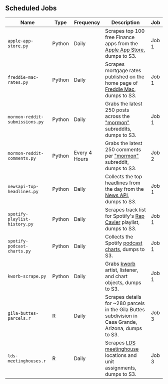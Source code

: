 ## Scheduled Jobs

| Name  | Type | Frequency | Description | Job |
| ------------- | ------------- | ------------- | ------------- | ------------- |
| `apple-app-store.py`  | Python  | Daily  | Scrapes top 100 free Finance apps from the [Apple App Store](https://apps.apple.com/us/charts/iphone/finance-apps/6015?chart=top-free), dumps to S3.  | Job 1 |
| `freddie-mac-rates.py`  | Python  | Daily  | Scrapes mortgage rates published on the home page of [Freddie Mac](https://www.freddiemac.com/), dumps to S3. | Job 1 |
| `mormon-reddit-submissions.py`  | Python  | Daily  | Grabs the latest 250 posts across the ["mormon"](https://www.reddit.com/r/mormon/) subreddits, dumps to S3.  | Job 1 |
| `mormon-reddit-comments.py`  | Python  | Every 4 Hours  | Grabs the latest 250 comments per ["mormon"](https://www.reddit.com/r/mormon/) subreddit, dumps to S3.  | Job 2 |
| `newsapi-top-headlines.py`  | Python  | Daily  | Collects the top headlines from the day from the [News API](https://newsapi.org/), dumps to S3.  | Job 1 |
| `spotify-playlist-history.py`  | Python  | Daily  | Scrapes track list for Spotify's [Rap Cavier](https://open.spotify.com/playlist/37i9dQZF1DX0XUsuxWHRQd?si=8f0f87a0d4e04e0f) playlist, dumps to S3. | Job 1 |
| `spotify-podcast-charts.py`  | Python  | Daily  | Collects the Spotify [podcast charts](https://podcastcharts.byspotify.com/), dumps to S3. | Job 1 |
| `kworb-scrape.py`  | Python  | Daily  | Grabs [kworb](https://kworb.net/) artist, listener, and chart objects, dumps to S3. | Job 1 |
| `gila-buttes-parcels.r`  | R  | Daily  | Scrapes details for ~280 parcels in the Gila Buttes subdivision in Casa Grande, Arizona, dumps to S3. | Job 3 |
| `lds-meetinghouses.r`  | R  | Daily  | Scrapes [LDS meetinghouse](https://ldsmeetinghouses.com/) locations and unit assignments, dumps to S3. | Job 3 |


